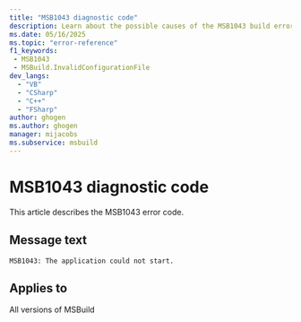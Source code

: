 ```yaml
---
title: "MSB1043 diagnostic code"
description: Learn about the possible causes of the MSB1043 build error, and get troubleshooting tips.
ms.date: 05/16/2025
ms.topic: "error-reference"
f1_keywords:
 - MSB1043
 - MSBuild.InvalidConfigurationFile
dev_langs:
  - "VB"
  - "CSharp"
  - "C++"
  - "FSharp"
author: ghogen
ms.author: ghogen
manager: mijacobs
ms.subservice: msbuild
---
```


# MSB1043 diagnostic code

<!-- :::ErrorDefinitionDescription::: -->
<!-- :::editable-content name="introDescription"::: -->
This article describes the MSB1043 error code.
<!-- :::editable-content-end::: -->

## Message text

<!-- :::editable-content name="messageText"::: -->
`MSB1043: The application could not start.`
<!-- :::editable-content-end::: -->
<!-- MSB1043: The application could not start. {0} -->

<!-- :::editable-content name="postOutputDescription"::: -->
<!--
{StrBegin="MSBUILD : Configuration error MSB1043: "}
      UE: This error is shown when the msbuild.exe.config file had invalid content.
      LOCALIZATION: The prefix "MSBUILD : Configuration error MSBxxxx:" should not be localized.
-->
<!-- :::editable-content-end::: -->
<!-- :::ErrorDefinitionDescription-end::: -->

## Applies to

All versions of MSBuild
